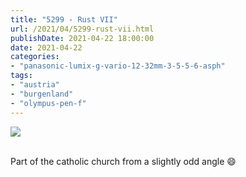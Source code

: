 ```yaml
---
title: "5299 - Rust VII"
url: /2021/04/5299-rust-vii.html
publishDate: 2021-04-22 18:00:00
date: 2021-04-22
categories:
- "panasonic-lumix-g-vario-12-32mm-3-5-5-6-asph"
tags:
- "austria"
- "burgenland"
- "olympus-pen-f"
---
```

<div class="container">
<div class="center"><a target="_blank" href="https://d25zfm9zpd7gm5.cloudfront.net/1200x1200/2019/20190407_134939_lr.jpg"><img class="webfeedsFeaturedVisual" src="https://d25zfm9zpd7gm5.cloudfront.
net/0600x0600/2019/20190407_134939_lr.jpg" /></a></div>
</div>
<br />

Part of the catholic church from a slightly odd angle
:smile:
